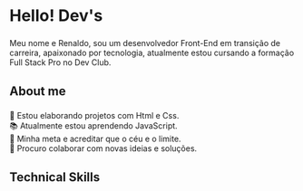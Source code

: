 <h1 align="left">Hello! Dev's</h1>

###

<p align="left">Meu nome e Renaldo, sou um desenvolvedor Front-End em transição de carreira, apaixonado por tecnologia, atualmente estou cursando a formação Full Stack Pro no Dev Club.</p>

###

<h2 align="left">About me</h2>

###

<p align="left">🌱 Estou elaborando projetos com Html e Css.<br>📚 Atualmente estou aprendendo JavaScript.<br>🎯 Minha meta e acreditar que o céu e o limite.<br>🎲 Procuro colaborar com novas ideias e soluções.</p>

###

<h2 align="left">Technical Skills</h2>

###

<div align="left">
  
</div>

###
